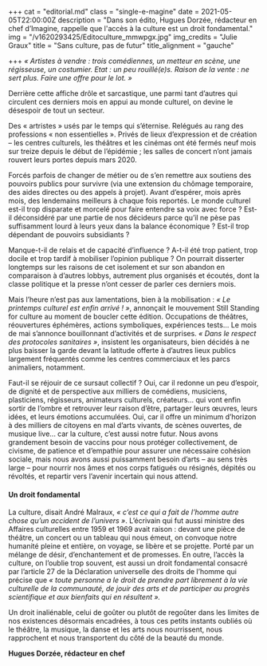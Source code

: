 +++
cat = "editorial.md"
class = "single-e-magine"
date = 2021-05-05T22:00:00Z
description = "Dans son édito, Hugues Dorzée, rédacteur en chef d’Imagine, rappelle que l'accès à la culture est un droit fondamental."
img = "/v1620293425/Editoculture_mmwpgx.jpg"
img_credits = "Julie Graux"
title = "Sans culture, pas de futur"
title_alignment = "gauche"

+++
_« Artistes à vendre : trois comédiennes, un metteur en scène, une régisseuse, un costumier. Etat : un peu rouillé(e)s. Raison de la vente : ne sert plus. Faire une offre pour le lot. »_

Derrière cette affiche drôle et sarcastique, une parmi tant d’autres qui circulent ces derniers mois en appui au monde culturel, on devine le désespoir de tout un secteur.

Des « artristes » usés par le temps qui s’éternise. Relégués au rang des professions « non essentielles ». Privés de lieux d’expression et de création – les centres culturels, les théâtres et les cinémas ont été fermés neuf mois sur treize depuis le début de l’épidémie ; les salles de concert n’ont jamais rouvert leurs portes depuis mars 2020.

Forcés parfois de changer de métier ou de s’en remettre aux soutiens des pouvoirs publics pour survivre (via une extension du chômage temporaire, des aides directes ou des appels à projet). Avant d’espérer, mois après mois, des lendemains meilleurs à chaque fois reportés. Le monde culturel est-il trop disparate et morcelé pour faire entendre sa voix avec force ? Est-il déconsidéré par une partie de nos décideurs parce qu’il ne pèse pas suffisamment lourd à leurs yeux dans la balance économique ? Est-il trop dépendant de pouvoirs subsidiants ?

Manque-t-il de relais et de capacité d’influence ? A-t-il été trop patient, trop docile et trop tardif à mobiliser l’opinion publique ? On pourrait disserter longtemps sur les raisons de cet isolement et sur son abandon en comparaison à d’autres lobbys, autrement plus organisés et écoutés, dont la classe politique et la presse n’ont cesser de parler ces derniers mois. 

Mais l’heure n’est pas aux lamentations, bien à la mobilisation : _« Le printemps culturel est enfin arrivé ! »_, annonçait le mouvement Still Standing for culture au moment de boucler cette édition. Occupations de théâtres, réouvertures éphémères, actions symboliques, expériences tests... Le mois de mai s’annonce bouillonnant d’activités et de surprises. _« Dans le respect des protocoles sanitaires »_, insistent les organisateurs, bien décidés à ne plus baisser la garde devant la latitude offerte à d’autres lieux publics largement fréquentés comme les centres commerciaux et les parcs animaliers, notamment.

Faut-il se réjouir de ce sursaut collectif ? Oui, car il redonne un peu d’espoir, de dignité et de perspective aux milliers de comédiens, musiciens, plasticiens, régisseurs, animateurs culturels, créateurs... qui vont enfin sortir de l’ombre et retrouver leur raison d’être, partager leurs œuvres, leurs idées, et leurs émotions accumulées. Oui, car il offre un minimum d’horizon à des milliers de citoyens en mal d’arts vivants, de scènes ouvertes, de musique live... car la culture, c’est aussi notre futur. Nous avons grandement besoin de vaccins pour nous protéger collectivement, de civisme, de patience et d’empathie pour assurer une nécessaire cohésion sociale, mais nous avons aussi puissamment besoin d’arts – au sens très large – pour nourrir nos âmes et nos corps fatigués ou résignés, dépités ou révoltés, et repartir vers l’avenir incertain qui nous attend.

#### Un droit fondamental

La culture, disait André Malraux, _« c’est ce qui a fait de l’homme autre chose qu’un accident de l’univers »_. L’écrivain qui fut aussi ministre des Affaires culturelles entre 1959 et 1969 avait raison : devant une pièce de théâtre, un concert ou un tableau qui nous émeut, on convoque notre humanité pleine et entière, on voyage, se libère et se projette. Porté par un mélange de désir, d’enchantement et de promesses. En outre, l’accès la culture, on l’oublie trop souvent, est aussi un droit fondamental consacré par l’article 27 de la Déclaration universelle des droits de l’homme qui précise que _« toute personne a le droit de prendre part librement à la vie culturelle de la communauté, de jouir des arts et de participer au progrès scientifique et aux bienfaits qui en résultent »._

Un droit inaliénable, celui de goûter ou plutôt de regoûter dans les limites de nos existences désormais encadrées, à tous ces petits instants oubliés où le théâtre, la musique, la danse et les arts nous nourrissent, nous rapprochent et nous transportent du côté de la beauté du monde.

**Hugues Dorzée, rédacteur en chef**
